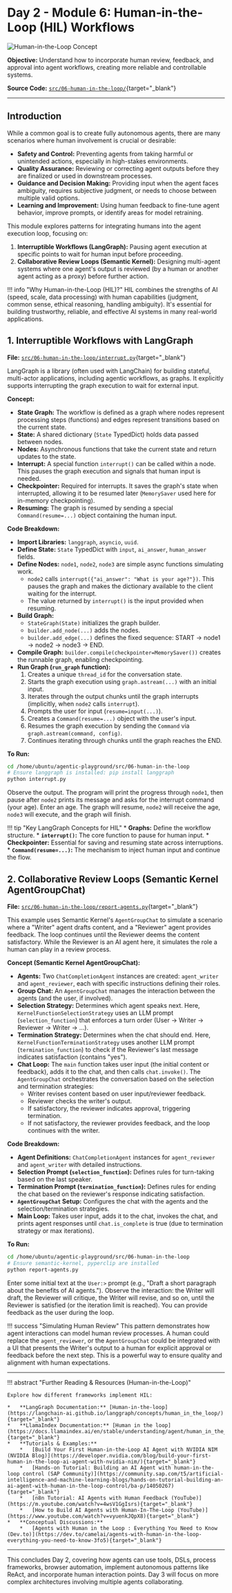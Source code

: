 # Day 2 - Module 6: Human-in-the-Loop (HIL) Workflows

![Human-in-the-Loop Concept](../../assets/images/hil.png)

**Objective:** Understand how to incorporate human review, feedback, and approval into agent workflows, creating more reliable and controllable systems.

**Source Code:** [`src/06-human-in-the-loop/`](https://github.com/denniszielke/agentic-playground/tree/main/src/06-human-in-the-loop){target="_blank"}

---

## Introduction

While a common goal is to create fully autonomous agents, there are many scenarios where human involvement is crucial or desirable:

*   **Safety and Control:** Preventing agents from taking harmful or unintended actions, especially in high-stakes environments.
*   **Quality Assurance:** Reviewing or correcting agent outputs before they are finalized or used in downstream processes.
*   **Guidance and Decision Making:** Providing input when the agent faces ambiguity, requires subjective judgment, or needs to choose between multiple valid options.
*   **Learning and Improvement:** Using human feedback to fine-tune agent behavior, improve prompts, or identify areas for model retraining.

This module explores patterns for integrating humans into the agent execution loop, focusing on:

1.  **Interruptible Workflows (LangGraph):** Pausing agent execution at specific points to wait for human input before proceeding.
2.  **Collaborative Review Loops (Semantic Kernel):** Designing multi-agent systems where one agent's output is reviewed (by a human or another agent acting as a proxy) before further action.

!!! info "Why Human-in-the-Loop (HIL)?"
    HIL combines the strengths of AI (speed, scale, data processing) with human capabilities (judgment, common sense, ethical reasoning, handling ambiguity). It's essential for building trustworthy, reliable, and effective AI systems in many real-world applications.

## 1. Interruptible Workflows with LangGraph

**File:** [`src/06-human-in-the-loop/interrupt.py`](https://github.com/denniszielke/agentic-playground/blob/main/src/06-human-in-the-loop/interrupt.py){target="_blank"}

LangGraph is a library (often used with LangChain) for building stateful, multi-actor applications, including agentic workflows, as graphs. It explicitly supports interrupting the graph execution to wait for external input.

**Concept:**

*   **State Graph:** The workflow is defined as a graph where nodes represent processing steps (functions) and edges represent transitions based on the current state.
*   **State:** A shared dictionary (`State` TypedDict) holds data passed between nodes.
*   **Nodes:** Asynchronous functions that take the current state and return updates to the state.
*   **Interrupt:** A special function `interrupt()` can be called within a node. This pauses the graph execution and signals that human input is needed.
*   **Checkpointer:** Required for interrupts. It saves the graph's state when interrupted, allowing it to be resumed later (`MemorySaver` used here for in-memory checkpointing).
*   **Resuming:** The graph is resumed by sending a special `Command(resume=...)` object containing the human input.

**Code Breakdown:**

*   **Import Libraries:** `langgraph`, `asyncio`, `uuid`.
*   **Define State:** `State` TypedDict with `input`, `ai_answer`, `human_answer` fields.
*   **Define Nodes:** `node1`, `node2`, `node3` are simple async functions simulating work.
    *   `node2` calls `interrupt({"ai_answer": "What is your age?"})`. This pauses the graph and makes the dictionary available to the client waiting for the interrupt.
    *   The value returned by `interrupt()` is the input provided when resuming.
*   **Build Graph:**
    *   `StateGraph(State)` initializes the graph builder.
    *   `builder.add_node(...)` adds the nodes.
    *   `builder.add_edge(...)` defines the fixed sequence: START -> node1 -> node2 -> node3 -> END.
*   **Compile Graph:** `builder.compile(checkpointer=MemorySaver())` creates the runnable graph, enabling checkpointing.
*   **Run Graph (`run_graph` function):**
    1.  Creates a unique `thread_id` for the conversation state.
    2.  Starts the graph execution using `graph.astream(...)` with an initial input.
    3.  Iterates through the output chunks until the graph interrupts (implicitly, when `node2` calls `interrupt`).
    4.  Prompts the user for input (`resume=input(...)`).
    5.  Creates a `Command(resume=...)` object with the user's input.
    6.  Resumes the graph execution by sending the `Command` via `graph.astream(command, config)`.
    7.  Continues iterating through chunks until the graph reaches the END.

**To Run:**

```bash
cd /home/ubuntu/agentic-playground/src/06-human-in-the-loop
# Ensure langgraph is installed: pip install langgraph
python interrupt.py
```

Observe the output. The program will print the progress through `node1`, then pause after `node2` prints its message and asks for the interrupt command (your age). Enter an age. The graph will resume, `node2` will receive the age, `node3` will execute, and the graph will finish.

!!! tip "Key LangGraph Concepts for HIL"
    *   **Graphs:** Define the workflow structure.
    *   **`interrupt()`:** The core function to pause for human input.
    *   **Checkpointer:** Essential for saving and resuming state across interruptions.
    *   **`Command(resume=...)`:** The mechanism to inject human input and continue the flow.

## 2. Collaborative Review Loops (Semantic Kernel AgentGroupChat)

**File:** [`src/06-human-in-the-loop/report-agents.py`](https://github.com/denniszielke/agentic-playground/blob/main/src/06-human-in-the-loop/report-agents.py){target="_blank"}

This example uses Semantic Kernel's `AgentGroupChat` to simulate a scenario where a "Writer" agent drafts content, and a "Reviewer" agent provides feedback. The loop continues until the Reviewer deems the content satisfactory. While the Reviewer is an AI agent here, it simulates the role a human can play in a review process.

**Concept (Semantic Kernel AgentGroupChat):**

*   **Agents:** Two `ChatCompletionAgent` instances are created: `agent_writer` and `agent_reviewer`, each with specific instructions defining their roles.
*   **Group Chat:** An `AgentGroupChat` manages the interaction between the agents (and the user, if involved).
*   **Selection Strategy:** Determines which agent speaks next. Here, `KernelFunctionSelectionStrategy` uses an LLM prompt (`selection_function`) that enforces a turn order (User -> Writer -> Reviewer -> Writer -> ...).
*   **Termination Strategy:** Determines when the chat should end. Here, `KernelFunctionTerminationStrategy` uses another LLM prompt (`termination_function`) to check if the Reviewer's last message indicates satisfaction (contains "yes").
*   **Chat Loop:** The `main` function takes user input (the initial content or feedback), adds it to the chat, and then calls `chat.invoke()`. The `AgentGroupChat` orchestrates the conversation based on the selection and termination strategies:
    *   Writer revises content based on user input/reviewer feedback.
    *   Reviewer checks the writer's output.
    *   If satisfactory, the reviewer indicates approval, triggering termination.
    *   If not satisfactory, the reviewer provides feedback, and the loop continues with the writer.

**Code Breakdown:**

*   **Agent Definitions:** `ChatCompletionAgent` instances for `agent_reviewer` and `agent_writer` with detailed instructions.
*   **Selection Prompt (`selection_function`):** Defines rules for turn-taking based on the last speaker.
*   **Termination Prompt (`termination_function`):** Defines rules for ending the chat based on the reviewer's response indicating satisfaction.
*   **`AgentGroupChat` Setup:** Configures the chat with the agents and the selection/termination strategies.
*   **Main Loop:** Takes user input, adds it to the chat, invokes the chat, and prints agent responses until `chat.is_complete` is true (due to termination strategy or max iterations).

**To Run:**

```bash
cd /home/ubuntu/agentic-playground/src/06-human-in-the-loop
# Ensure semantic-kernel, pyperclip are installed
python report-agents.py
```

Enter some initial text at the `User:>` prompt (e.g., "Draft a short paragraph about the benefits of AI agents."). Observe the interaction: the Writer will draft, the Reviewer will critique, the Writer will revise, and so on, until the Reviewer is satisfied (or the iteration limit is reached). You can provide feedback as the user during the loop.

!!! success "Simulating Human Review"
    This pattern demonstrates how agent interactions can model human review processes. A human could replace the `agent_reviewer`, or the `AgentGroupChat` could be integrated with a UI that presents the Writer's output to a human for explicit approval or feedback before the next step. This is a powerful way to ensure quality and alignment with human expectations.

---

!!! abstract "Further Reading & Resources (Human-in-the-Loop)"

    Explore how different frameworks implement HIL:

    *   **LangGraph Documentation:** [Human-in-the-loop](https://langchain-ai.github.io/langgraph/concepts/human_in_the_loop/){target="_blank"}
    *   **LlamaIndex Documentation:** [Human in the loop](https://docs.llamaindex.ai/en/stable/understanding/agent/human_in_the_loop/){target="_blank"}
    *   **Tutorials & Examples:**
        *   [Build Your First Human-in-the-Loop AI Agent with NVIDIA NIM (NVIDIA Blog)](https://developer.nvidia.com/blog/build-your-first-human-in-the-loop-ai-agent-with-nvidia-nim/){target="_blank"}
        *   [Hands-on Tutorial: Building an AI Agent with human-in-the-loop control (SAP Community)](https://community.sap.com/t5/artificial-intelligence-and-machine-learning-blogs/hands-on-tutorial-building-an-ai-agent-with-human-in-the-loop-control/ba-p/14050267){target="_blank"}
        *   [n8n Tutorial: AI Agents with Human Feedback (YouTube)](https://m.youtube.com/watch?v=4wsV1GgIsrs){target="_blank"}
        *   [How to Build AI Agents with Human-In-The-Loop (YouTube)](https://www.youtube.com/watch?v=vyuenkJQpX8){target="_blank"}
    *   **Conceptual Discussions:**
        *   [Agents with Human in the Loop : Everything You Need to Know (Dev.to)](https://dev.to/camelai/agents-with-human-in-the-loop-everything-you-need-to-know-3fo5){target="_blank"}

---

This concludes Day 2, covering how agents can use tools, DSLs, process frameworks, browser automation, implement autonomous patterns like ReAct, and incorporate human interaction points. Day 3 will focus on more complex architectures involving multiple agents collaborating.

